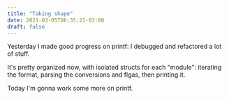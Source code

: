 ```yaml
---
title: "Taking shape"
date: 2021-03-05T06:35:21-03:00
draft: false
---
```


Yesterday I made good progress on printf: I debugged and refactored a lot of stuff.

It's pretty organized now, with isolated structs for each "module":
iterating the format, parsing the conversions and flgas, then printing it.

Today I'm gonna work some more on printf.
